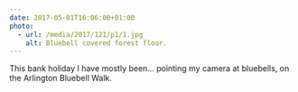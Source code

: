 ```yaml
---
date: 2017-05-01T16:06:00+01:00
photo:
  - url: /media/2017/121/p1/1.jpg
    alt: Bluebell covered forest floor.
---
```


This bank holiday I have mostly been… pointing my camera at bluebells, on the Arlington Bluebell Walk.

